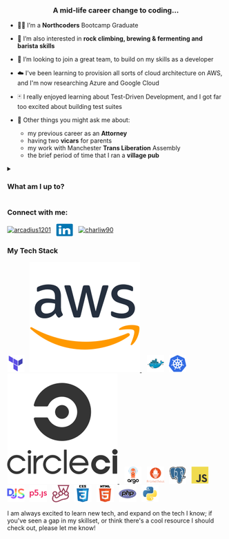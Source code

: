 <h3 align="center">A mid-life career change to coding...</h3>

- 👩‍💻️ I’m a **Northcoders** Bootcamp Graduate

- 🌱 I’m also interested in **rock climbing, brewing & fermenting and barista skills**

- 💽️ I’m looking to join a great team, to build on my skills as a developer

- ☁️ I've been learning to provision all sorts of cloud architecture on AWS, and I'm now researching Azure and Google Cloud

- 🃏 I really enjoyed learning about Test-Driven Development, and I got far too excited about building test suites

- 💬 Other things you might ask me about:
  - my previous career as an **Attorney**
  - having two **vicars** for parents
  - my work with Manchester **Trans Liberation** Assembly
  - the brief period of time that I ran a **village pub**

<details>
<summary><h3>What am I up to?</h3></summary>
<h4>Gaming</h4>

![Progress](https://progress-bar.dev/14) I've just started playing [Fallout 4](https://en.wikipedia.org/wiki/Fallout_4) (again!)

![Progress](https://progress-bar.dev/100) *I've just finished [The Witcher 3](https://en.wikipedia.org/wiki/The_Witcher_3:_Wild_Hunt) (took me long enough!)*

<h4>Climbing</h4>

I'm primarily [indoor Bouldering](https://en.wikipedia.org/wiki/Bouldering), and I try to climb 3-4 times a week.  I'm currently pushing myself to complete V5 [grade](https://en.wikipedia.org/wiki/Bouldering#Grading) climbs, having become more comfortable with V3 and V4 climbs

<h4>Brewing/Fermentation</h4>

I'm currently enjoying the [Kimchi](https://en.wikipedia.org/wiki/Kimchi) that I made with some [Wild Garlic](https://en.wikipedia.org/wiki/Allium_ursinum) and [Three-Cornered Leek](https://en.wikipedia.org/wiki/Allium_triquetrum) that I foraged on a walk along the Mersey, in [Didsbury](https://maps.app.goo.gl/8ahj9pzQtAtahC8c8).  The fermentation process took longer than expected, at 15 days.

<h4>TV</h4>

Working my way through the [Dimension 20](https://en.wikipedia.org/wiki/Dimension_20) series - just started on **Tiny Heist**

<h4>Coding Projects</h4>

I spend my Mon-Fri, 9-5 working on a [Discord Bot project](https://github.com/CharliW90/quizBot) for a non-profit group.  This involves building & maintaining APIs, developing and improving a Discord Bot, database management, interactions with Google Forms API, and a React.js front-end.

I'm re-visiting <a href="https://adventofcode.com">Advent of Code 2023</a> - my plan is to complete those that I didn't get to in December, and refactor the completed ones, but also to additionally solve them all in Python in order to showcase my Python abilities (since most of my github is javascript).  My solutions are [here](https://github.com/CharliW90/advent_of_code-2023).

![Progress](https://progress-bar.dev/16/?scale=25&title=&suffix=%20solutions&width=120) JavaScript

![Progress](https://progress-bar.dev/0/?scale=25&title=&suffix=%20solutions&width=120) Python

I've also taken on the task of 'sprucing up' an existing website for a church - I am constrained by many restrictions (not least that I'm not allowed to change the host, nor move away from WordPress) but you can take a look at my handiwork [here](https://stbridgetschurch.org.uk), and feel free to give me some pointers (I'm always keen to learn more frontend skills!)

</details>


<h3 align="left">Connect with me:</h3>
<p align="left">
  <a href="https://discord.com/users/306203382740287500" target="blank"><img align="center" src="https://assets-global.website-files.com/6257adef93867e50d84d30e2/653714c174fc6c8bbea73caf_636e0a69f118df70ad7828d4_icon_clyde_blurple_RGB.svg" alt="arcadius1201" height="30" width="40" /></a>&nbsp;&nbsp;
  <a href="https://linkedin.com/in/charli-e-williams" target="blank"><img align="center" src="https://github.com/devicons/devicon/blob/master/icons/linkedin/linkedin-original.svg" alt="charli-e-williams" height="30" width="40" /></a>&nbsp;&nbsp;
  <a href="https://stackoverflow.com/users/12754546" target="blank"><img align="center" src="https://raw.githubusercontent.com/rahuldkjain/github-profile-readme-generator/master/src/images/icons/Social/stack-overflow.svg" alt="charliw90" height="30" width="40" /></a>&nbsp;&nbsp;
</p>

<h3 align="left">My Tech Stack</h3>
<p align="left">
  <a href="https://www.terraform.io/" target="_blank" rel="noreferrer"> <img src="https://github.com/devicons/devicon/blob/master/icons/terraform/terraform-original.svg" alt="terraform" width="40" height="40"/></a>&nbsp;&nbsp;
  <a href="https://aws.amazon.com/" target="_blank" rel="noreferrer">
    <picture>
      <source srcset="https://github.com/devicons/devicon/blob/master/icons/amazonwebservices/amazonwebservices-original-wordmark.svg" width="40" height="40" media="(prefers-color-scheme: light)">
      <source srcset="https://github.com/devicons/devicon/blob/master/icons/amazonwebservices/amazonwebservices-plain-wordmark.svg" width="40" height="40" media="(prefers-color-scheme: dark)">
      <img alt="aws" src="https://github.com/devicons/devicon/blob/master/icons/amazonwebservices/amazonwebservices-original-wordmark.svg">
    </picture>
  </a>&nbsp;&nbsp;
  <a href="https://www.docker.com/" target="_blank" rel="noreferrer"> <img src="https://github.com/devicons/devicon/blob/master/icons/docker/docker-original.svg" alt="docker" width="40" height="40"/></a>&nbsp;&nbsp;
  <a href="https://kubernetes.io/" target="_blank" rel="noreferrer"> <img src="https://github.com/devicons/devicon/blob/master/icons/kubernetes/kubernetes-original.svg" alt="kubernetes" width="40" height="40"/></a>&nbsp;&nbsp;
  <a href="https://app.circleci.com/" target="_blank" rel="noreferrer">
    <picture>
      <source srcset="https://github.com/devicons/devicon/blob/master/icons/circleci/circleci-plain-wordmark.svg" width="40" height="40" media="(prefers-color-scheme: light)">
      <source srcset="https://media.trustradius.com/product-logos/4u/4L/OCS8PRN308HT.JPEG" width="40" height="40" media="(prefers-color-scheme: dark)">
      <img alt="aws" src="https://github.com/devicons/devicon/blob/master/icons/circleci/circleci-plain-wordmark.svg">
    </picture>
  </a>&nbsp;&nbsp;
  <a href="https://argoproj.github.io/cd/" target="_blank" rel="noreferrer"> <img src="https://github.com/devicons/devicon/blob/master/icons/argocd/argocd-original-wordmark.svg" alt="argo-cd" width="40" height="40"/></a>&nbsp;&nbsp;
  <a href="https://prometheus.io/" target="_blank" rel="noreferrer"> <img src="https://github.com/devicons/devicon/blob/master/icons/prometheus/prometheus-plain-wordmark.svg" alt="prometheus" width="40" height="40"/></a>&nbsp;&nbsp;
  <a href="https://www.postgresql.org/" target="_blank" rel="noreferrer"> <img src="https://github.com/devicons/devicon/blob/master/icons/postgresql/postgresql-original.svg" alt="mysql" width="40" height="40"/></a>&nbsp;&nbsp;
  <a href="https://developer.mozilla.org/en-US/docs/Web/JavaScript" target="_blank" rel="noreferrer"> <img src="https://raw.githubusercontent.com/devicons/devicon/master/icons/javascript/javascript-original.svg" alt="javascript" width="40" height="40"/></a>&nbsp;&nbsp;
  <a href="https://discord.js.org/" target="_blank" rel="noreferrer"> <img src="https://github.com/devicons/devicon/blob/master/icons/discordjs/discordjs-original.svg" alt="discord-js" width="40" height="40"/></a>&nbsp;&nbsp;
  <a href="https://editor.p5js.org/" target="_blank" rel="noreferrer"> <img src="https://github.com/devicons/devicon/blob/master/icons/p5js/p5js-original.svg" alt="p5-js" width="40" height="40"/></a>&nbsp;&nbsp;
  <a href="https://jestjs.io/" target="_blank" rel="noreferrer"> <img src="https://github.com/devicons/devicon/blob/master/icons/jest/jest-plain.svg" alt="jest-testing" width="40" height="40"/></a>&nbsp;&nbsp;
  <a href="https://www.w3schools.com/css/" target="_blank" rel="noreferrer"> <img src="https://raw.githubusercontent.com/devicons/devicon/master/icons/css3/css3-original-wordmark.svg" alt="css3" width="40" height="40"/></a>&nbsp;&nbsp;
  <a href="https://www.w3.org/html/" target="_blank" rel="noreferrer"> <img src="https://raw.githubusercontent.com/devicons/devicon/master/icons/html5/html5-original-wordmark.svg" alt="html5" width="40" height="40"/></a>&nbsp;&nbsp;
  <a href="https://www.php.net" target="_blank" rel="noreferrer"> <img src="https://github.com/devicons/devicon/blob/master/icons/php/php-original.svg" alt="php" width="40" height="40"/></a>&nbsp;&nbsp;
  <a href="https://www.python.org" target="_blank" rel="noreferrer"> <img src="https://raw.githubusercontent.com/devicons/devicon/master/icons/python/python-original.svg" alt="python" width="40" height="40"/></a>&nbsp;&nbsp;
</p>
<p>I am always excited to learn new tech, and expand on the tech I know; if you've seen a gap in my skillset, or think there's a cool resource I should check out, please let me know!</p>
